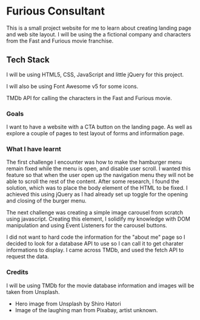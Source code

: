 # Furious Consultant

This is a small project website for me to learn about creating landing page and web site layout. I will be using the a fictional company and characters from the Fast and Furious movie franchise.

## Tech Stack

I will be using HTML5, CSS, JavaScript and little jQuery for this project.

I will also be using Font Awesome v5 for some icons.

TMDb API for calling the characters in the Fast and Furious movie.

### Goals

I want to have a website with a CTA button on the landing page. As well as explore a couple of pages to test layout of forms and information page.

### What I have learnt

The first challenge I encounter was how to make the hamburger menu remain fixed while the menu is open, and disable user scroll. I wanted this feature so that when the user open up the navigation menu they will not be able to scroll the rest of the content. After some research, I found the solution, which was to place the body element of the HTML to be fixed. I achieved this using jQuery as I had already set up toggle for the opening and closing of the burger menu.

The next challenge was creating a simple image carousel from scratch using javascript. Creating this element, I solidify my knowledge with DOM manipulation and using Event Listeners for the carousel buttons.

I did not want to hard code the information for the "about me" page so I decided to look for a database API to use so I can call it to get charater informations to display. I came across TMDb, and used the fetch API to request the data.

### Credits

I will be using TMDb for the movie database information and images will be taken from Unsplash.

- Hero image from Unsplash by Shiro Hatori
- Image of the laughing man from Pixabay, artist unknown.
